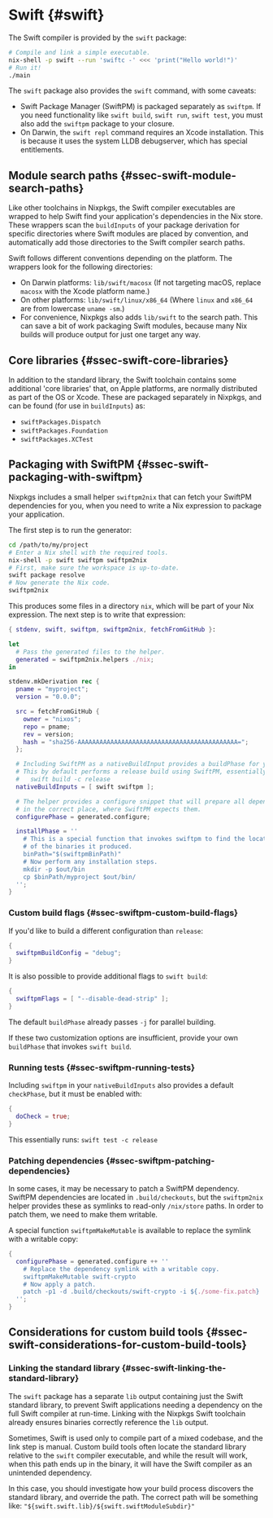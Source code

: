 # Swift {#swift}

The Swift compiler is provided by the `swift` package:

```sh
# Compile and link a simple executable.
nix-shell -p swift --run 'swiftc -' <<< 'print("Hello world!")'
# Run it!
./main
```

The `swift` package also provides the `swift` command, with some caveats:

- Swift Package Manager (SwiftPM) is packaged separately as `swiftpm`. If you
  need functionality like `swift build`, `swift run`, `swift test`, you must
  also add the `swiftpm` package to your closure.
- On Darwin, the `swift repl` command requires an Xcode installation. This is
  because it uses the system LLDB debugserver, which has special entitlements.

## Module search paths {#ssec-swift-module-search-paths}

Like other toolchains in Nixpkgs, the Swift compiler executables are wrapped
to help Swift find your application's dependencies in the Nix store. These
wrappers scan the `buildInputs` of your package derivation for specific
directories where Swift modules are placed by convention, and automatically
add those directories to the Swift compiler search paths.

Swift follows different conventions depending on the platform. The wrappers
look for the following directories:

- On Darwin platforms: `lib/swift/macosx`
  (If not targeting macOS, replace `macosx` with the Xcode platform name.)
- On other platforms: `lib/swift/linux/x86_64`
  (Where `linux` and `x86_64` are from lowercase `uname -sm`.)
- For convenience, Nixpkgs also adds `lib/swift` to the search path.
  This can save a bit of work packaging Swift modules, because many Nix builds
  will produce output for just one target any way.

## Core libraries {#ssec-swift-core-libraries}

In addition to the standard library, the Swift toolchain contains some
additional 'core libraries' that, on Apple platforms, are normally distributed
as part of the OS or Xcode. These are packaged separately in Nixpkgs, and can
be found (for use in `buildInputs`) as:

- `swiftPackages.Dispatch`
- `swiftPackages.Foundation`
- `swiftPackages.XCTest`

## Packaging with SwiftPM {#ssec-swift-packaging-with-swiftpm}

Nixpkgs includes a small helper `swiftpm2nix` that can fetch your SwiftPM
dependencies for you, when you need to write a Nix expression to package your
application.

The first step is to run the generator:

```sh
cd /path/to/my/project
# Enter a Nix shell with the required tools.
nix-shell -p swift swiftpm swiftpm2nix
# First, make sure the workspace is up-to-date.
swift package resolve
# Now generate the Nix code.
swiftpm2nix
```

This produces some files in a directory `nix`, which will be part of your Nix
expression. The next step is to write that expression:

```nix
{ stdenv, swift, swiftpm, swiftpm2nix, fetchFromGitHub }:

let
  # Pass the generated files to the helper.
  generated = swiftpm2nix.helpers ./nix;
in

stdenv.mkDerivation rec {
  pname = "myproject";
  version = "0.0.0";

  src = fetchFromGitHub {
    owner = "nixos";
    repo = pname;
    rev = version;
    hash = "sha256-AAAAAAAAAAAAAAAAAAAAAAAAAAAAAAAAAAAAAAAAAAAA=";
  };

  # Including SwiftPM as a nativeBuildInput provides a buildPhase for you.
  # This by default performs a release build using SwiftPM, essentially:
  #   swift build -c release
  nativeBuildInputs = [ swift swiftpm ];

  # The helper provides a configure snippet that will prepare all dependencies
  # in the correct place, where SwiftPM expects them.
  configurePhase = generated.configure;

  installPhase = ''
    # This is a special function that invokes swiftpm to find the location
    # of the binaries it produced.
    binPath="$(swiftpmBinPath)"
    # Now perform any installation steps.
    mkdir -p $out/bin
    cp $binPath/myproject $out/bin/
  '';
}
```

### Custom build flags {#ssec-swiftpm-custom-build-flags}

If you'd like to build a different configuration than `release`:

```nix
{
  swiftpmBuildConfig = "debug";
}
```

It is also possible to provide additional flags to `swift build`:

```nix
{
  swiftpmFlags = [ "--disable-dead-strip" ];
}
```

The default `buildPhase` already passes `-j` for parallel building.

If these two customization options are insufficient, provide your own
`buildPhase` that invokes `swift build`.

### Running tests {#ssec-swiftpm-running-tests}

Including `swiftpm` in your `nativeBuildInputs` also provides a default
`checkPhase`, but it must be enabled with:

```nix
{
  doCheck = true;
}
```

This essentially runs: `swift test -c release`

### Patching dependencies {#ssec-swiftpm-patching-dependencies}

In some cases, it may be necessary to patch a SwiftPM dependency. SwiftPM
dependencies are located in `.build/checkouts`, but the `swiftpm2nix` helper
provides these as symlinks to read-only `/nix/store` paths. In order to patch
them, we need to make them writable.

A special function `swiftpmMakeMutable` is available to replace the symlink
with a writable copy:

```nix
{
  configurePhase = generated.configure ++ ''
    # Replace the dependency symlink with a writable copy.
    swiftpmMakeMutable swift-crypto
    # Now apply a patch.
    patch -p1 -d .build/checkouts/swift-crypto -i ${./some-fix.patch}
  '';
}
```

## Considerations for custom build tools {#ssec-swift-considerations-for-custom-build-tools}

### Linking the standard library {#ssec-swift-linking-the-standard-library}

The `swift` package has a separate `lib` output containing just the Swift
standard library, to prevent Swift applications needing a dependency on the
full Swift compiler at run-time. Linking with the Nixpkgs Swift toolchain
already ensures binaries correctly reference the `lib` output.

Sometimes, Swift is used only to compile part of a mixed codebase, and the
link step is manual. Custom build tools often locate the standard library
relative to the `swift` compiler executable, and while the result will work,
when this path ends up in the binary, it will have the Swift compiler as an
unintended dependency.

In this case, you should investigate how your build process discovers the
standard library, and override the path. The correct path will be something
like: `"${swift.swift.lib}/${swift.swiftModuleSubdir}"`

